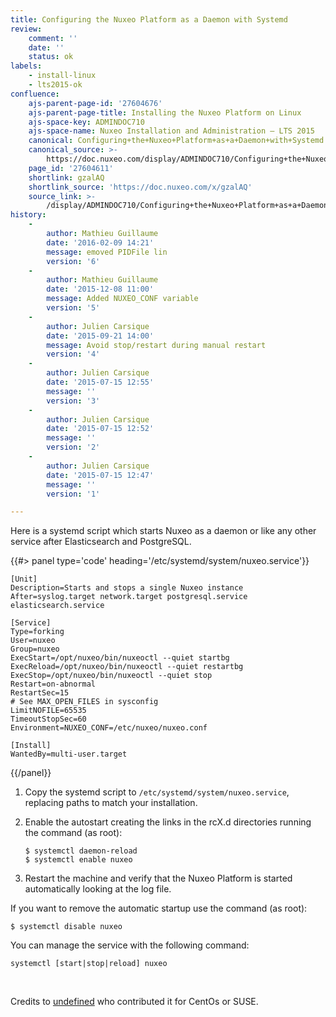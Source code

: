 ```yaml
---
title: Configuring the Nuxeo Platform as a Daemon with Systemd
review:
    comment: ''
    date: ''
    status: ok
labels:
    - install-linux
    - lts2015-ok
confluence:
    ajs-parent-page-id: '27604676'
    ajs-parent-page-title: Installing the Nuxeo Platform on Linux
    ajs-space-key: ADMINDOC710
    ajs-space-name: Nuxeo Installation and Administration — LTS 2015
    canonical: Configuring+the+Nuxeo+Platform+as+a+Daemon+with+Systemd
    canonical_source: >-
        https://doc.nuxeo.com/display/ADMINDOC710/Configuring+the+Nuxeo+Platform+as+a+Daemon+with+Systemd
    page_id: '27604611'
    shortlink: gzalAQ
    shortlink_source: 'https://doc.nuxeo.com/x/gzalAQ'
    source_link: >-
        /display/ADMINDOC710/Configuring+the+Nuxeo+Platform+as+a+Daemon+with+Systemd
history:
    - 
        author: Mathieu Guillaume
        date: '2016-02-09 14:21'
        message: emoved PIDFile lin
        version: '6'
    - 
        author: Mathieu Guillaume
        date: '2015-12-08 11:00'
        message: Added NUXEO_CONF variable
        version: '5'
    - 
        author: Julien Carsique
        date: '2015-09-21 14:00'
        message: Avoid stop/restart during manual restart
        version: '4'
    - 
        author: Julien Carsique
        date: '2015-07-15 12:55'
        message: ''
        version: '3'
    - 
        author: Julien Carsique
        date: '2015-07-15 12:52'
        message: ''
        version: '2'
    - 
        author: Julien Carsique
        date: '2015-07-15 12:47'
        message: ''
        version: '1'

---
```

Here is a systemd script which starts Nuxeo as a daemon or like any other service after Elasticsearch and PostgreSQL.

{{#> panel type='code' heading='/etc/systemd/system/nuxeo.service'}}

```
[Unit]
Description=Starts and stops a single Nuxeo instance
After=syslog.target network.target postgresql.service elasticsearch.service

[Service]
Type=forking
User=nuxeo
Group=nuxeo
ExecStart=/opt/nuxeo/bin/nuxeoctl --quiet startbg
ExecReload=/opt/nuxeo/bin/nuxeoctl --quiet restartbg
ExecStop=/opt/nuxeo/bin/nuxeoctl --quiet stop
Restart=on-abnormal
RestartSec=15
# See MAX_OPEN_FILES in sysconfig
LimitNOFILE=65535
TimeoutStopSec=60
Environment=NUXEO_CONF=/etc/nuxeo/nuxeo.conf

[Install]
WantedBy=multi-user.target

```

{{/panel}}

1.  Copy the&nbsp;systemd script to `/etc/systemd/system/nuxeo.service`, replacing paths to match your installation.
2.  Enable the autostart creating the links in the rcX.d directories running the command (as root):

    ```
    $ systemctl daemon-reload
    $ systemctl enable nuxeo

    ```

3.  Restart the machine and verify that the Nuxeo Platform is started automatically looking at the log file.

If you want to remove the automatic startup use the command (as root):

```
$ systemctl disable nuxeo

```

You can manage the service with the following command:

```
systemctl [start|stop|reload] nuxeo

```

&nbsp;

Credits to [undefined]() who contributed it for CentOs or SUSE.